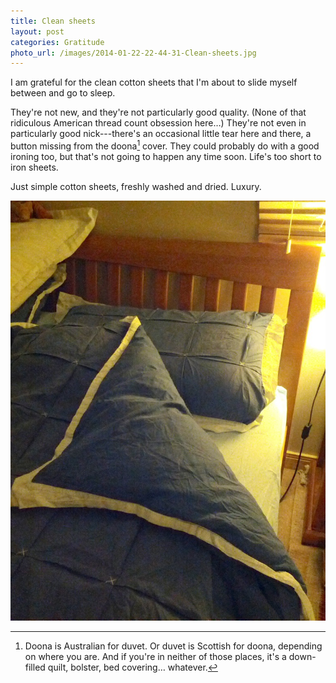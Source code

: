 ```yaml
---
title: Clean sheets
layout: post
categories: Gratitude
photo_url: /images/2014-01-22-22-44-31-Clean-sheets.jpg
---
```


I am grateful for the clean cotton sheets that I'm about to slide myself between and go to sleep.

They're not new, and they're not particularly good quality. (None of that ridiculous American thread count obsession here…) They're not even in particularly good nick---there's an occasional little tear here and there, a button missing from the doona[^1] cover. They could probably do with a good ironing too, but that's not going to happen any time soon. Life's too short to iron sheets.

Just simple cotton sheets, freshly washed and dried. Luxury.

![Clean sheets](/images/2014-01-22-22-44-31-Clean-sheets.jpg)


[^1]: Doona is Australian for duvet. Or duvet is Scottish for doona, depending on where you are. And if you're in neither of those places, it's a down-filled quilt, bolster, bed covering… whatever.